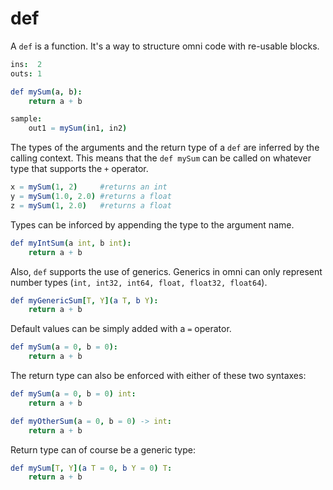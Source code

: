 # def

A `def` is a function. It's a way to structure omni code with re-usable blocks.

```nim
ins:  2
outs: 1

def mySum(a, b):
    return a + b

sample:
    out1 = mySum(in1, in2)
```

The types of the arguments and the return type of a `def` are inferred by the calling context. This means that the `def mySum` can be called on whatever type that supports the `+` operator.

```nim
x = mySum(1, 2)     #returns an int
y = mySum(1.0, 2.0) #returns a float
z = mySum(1, 2.0)   #returns a float
```

Types can be inforced by appending the type to the argument name.

```nim
def myIntSum(a int, b int):
    return a + b
```

Also, `def` supports the use of generics. Generics in omni can only represent number types (`int, int32, int64, float, float32, float64`).

```nim
def myGenericSum[T, Y](a T, b Y):
    return a + b
```

Default values can be simply added with a `=` operator.

```nim
def mySum(a = 0, b = 0):
    return a + b
```

The return type can also be enforced with either of these two syntaxes:

```nim
def mySum(a = 0, b = 0) int:
    return a + b

def myOtherSum(a = 0, b = 0) -> int:
    return a + b
```

Return type can of course be a generic type:

```nim
def mySum[T, Y](a T = 0, b Y = 0) T:
    return a + b
```
